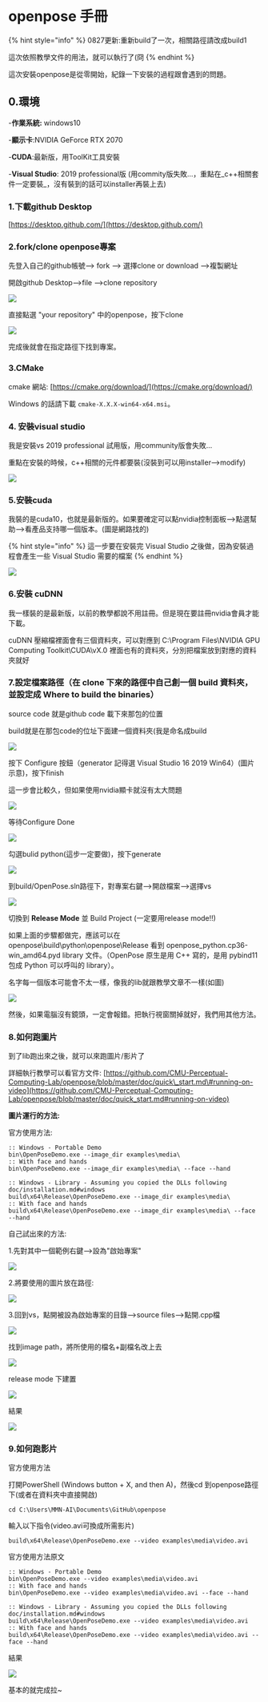 # openpose 手冊

{% hint style="info" %}
0827更新:重新build了一次，相關路徑請改成build1

這次依照教學文件的用法，就可以執行了\(冏
{% endhint %}

這次安裝openpose是從零開始，紀錄一下安裝的過程跟會遇到的問題。

## 0.環境

-**作業系統:** windows10

-**顯示卡**:NVIDIA GeForce RTX 2070

-**CUDA**:最新版，用ToolKit工具安裝

-**Visual Studio**: 2019 professional版 \(用commity版失敗...，重點在_c++相關套件一定要裝_，沒有裝到的話可以installer再裝上去\)

### 1.下載github Desktop

[https://desktop.github.com/](https://desktop.github.com/)

### 2.fork/clone  openpose專案

先登入自己的github帳號--&gt; fork --&gt; 選擇clone or download  --&gt;複製網址

開啟github Desktop--&gt;file --&gt;clone repository

![](.gitbook/assets/1.PNG)

直接點選 "your repository" 中的openpose，按下clone



![](.gitbook/assets/1.PNG)

完成後就會在指定路徑下找到專案。

### 3.CMake

cmake 網站: [https://cmake.org/download/](https://cmake.org/download/)

Windows 的話請下載 `cmake-X.X.X-win64-x64.msi`。

### 4. 安裝visual studio

我是安裝vs 2019 professional 試用版，用community版會失敗...

重點在安裝的時候，c++相關的元件都要裝\(沒裝到可以用installer--&gt;modify\)

![](.gitbook/assets/image%20%2821%29.png)

### 5.安裝cuda

我裝的是cuda10，也就是最新版的。如果要確定可以點nvidia控制面板--&gt;點選幫助--&gt;看產品支持哪一個版本。\(圖是網路找的\)

{% hint style="info" %}
這一步要在安裝完 Visual Studio 之後做，因為安裝過程會產生一些 Visual Studio 需要的檔案
{% endhint %}

![](.gitbook/assets/image%20%283%29.png)

### 6.安裝 cuDNN

我一樣裝的是最新版，以前的教學都說不用註冊。但是現在要註冊nvidia會員才能下載。

cuDNN 壓縮檔裡面會有三個資料夾，可以對應到 C:\Program Files\NVIDIA GPU Computing Toolkit\CUDA\vX.0 裡面也有的資料夾，分別把檔案放到對應的資料夾就好

### 7.設定檔案路徑（在 clone 下來的路徑中自己創一個 build 資料夾，並設定成 Where to build the binaries）

source code 就是github code 載下來那包的位置

build就是在那包code的位址下面建一個資料夾\(我是命名成build

![](.gitbook/assets/image%20%2810%29.png)

按下 Configure 按鈕（generator 記得選 Visual Studio 16 2019 Win64）\(圖片示意\)，按下finish

這一步會比較久，但如果使用nvidia顯卡就沒有太大問題





![](.gitbook/assets/image%20%2823%29.png)

等待Configure Done

![](.gitbook/assets/image%20%2834%29.png)

勾選bulid python\(這步一定要做\)，按下generate

![](.gitbook/assets/image%20%2826%29.png)

到build/OpenPose.sln路徑下，對專案右鍵--&gt;開啟檔案--&gt;選擇vs

![](.gitbook/assets/image%20%2813%29.png)

切換到 **Release Mode** 並 Build Project  \(一定要用release mode!!\)

如果上面的步驟都做完，應該可以在 openpose\build\python\openpose\Release 看到 openpose\_python.cp36-win\_amd64.pyd library 文件。（OpenPose 原生是用 C++ 寫的，是用 pybind11 包成 Python 可以呼叫的 library）。

名字每一個版本可能會不太一樣，像我的lib就跟教學文章不一樣\(如圖\)

![](.gitbook/assets/image%20%286%29.png)

然後，如果電腦沒有鏡頭，一定會報錯。把執行視窗關掉就好，我們用其他方法。

### 8.如何跑圖片

到了lib跑出來之後，就可以來跑圖片/影片了

詳細執行教學可以看官方文件: [https://github.com/CMU-Perceptual-Computing-Lab/openpose/blob/master/doc/quick\_start.md\#running-on-video](https://github.com/CMU-Perceptual-Computing-Lab/openpose/blob/master/doc/quick_start.md#running-on-video)

**圖片運行的方法:**

官方使用方法:

```text
:: Windows - Portable Demo
bin\OpenPoseDemo.exe --image_dir examples\media\
:: With face and hands
bin\OpenPoseDemo.exe --image_dir examples\media\ --face --hand

:: Windows - Library - Assuming you copied the DLLs following doc/installation.md#windows
build\x64\Release\OpenPoseDemo.exe --image_dir examples\media\
:: With face and hands
build\x64\Release\OpenPoseDemo.exe --image_dir examples\media\ --face --hand
```

自己試出來的方法:

1.先對其中一個範例右鍵--&gt;設為"啟始專案"

![](.gitbook/assets/image%20%2817%29.png)

2.將要使用的圖片放在路徑:

![](.gitbook/assets/image%20%282%29.png)

3.回到vs，點開被設為啟始專案的目錄--&gt;source files--&gt;點開.cpp檔

![](.gitbook/assets/image%20%2819%29.png)

找到image path，將所使用的檔名+副檔名改上去

![](.gitbook/assets/image%20%2828%29.png)

release mode 下建置

![](.gitbook/assets/image%20%2815%29.png)

結果

![](.gitbook/assets/image.png)

### 9.如何跑影片

官方使用方法

打開PowerShell \(Windows button + X, and then A\)，然後cd 到openpose路徑下\(或者在資料夾中直接開啟\)

```text
cd C:\Users\MMN-AI\Documents\GitHub\openpose
```

輸入以下指令\(video.avi可換成所需影片\) 

```text
build\x64\Release\OpenPoseDemo.exe --video examples\media\video.avi
```

官方使用方法原文

```text
:: Windows - Portable Demo
bin\OpenPoseDemo.exe --video examples\media\video.avi
:: With face and hands
bin\OpenPoseDemo.exe --video examples\media\video.avi --face --hand

:: Windows - Library - Assuming you copied the DLLs following doc/installation.md#windows
build\x64\Release\OpenPoseDemo.exe --video examples\media\video.avi
:: With face and hands
build\x64\Release\OpenPoseDemo.exe --video examples\media\video.avi --face --hand
```

結果

![](.gitbook/assets/image%20%2831%29.png)

基本的就完成拉~





